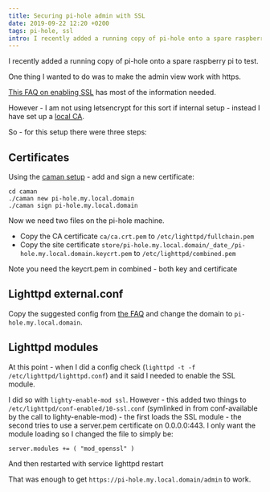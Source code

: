 ```yaml
---
title: Securing pi-hole admin with SSL
date: 2019-09-22 12:20 +0200
tags: pi-hole, ssl
intro: I recently added a running copy of pi-hole onto a spare raspberry pi to test. Moving it to https
---
```


I recently added a running copy of pi-hole onto a spare raspberry pi to test.

One thing I wanted to do was to make the admin view work with https.

[This FAQ on enabling SSL](https://discourse.pi-hole.net/t/enabling-https-for-your-pi-hole-web-interface/5771) has most of the information needed.

However - I am not using letsencrypt for this sort if internal setup - instead I have set up a [local CA](/2019/09/18/internal-certificate-authority-with-openssl-and-caman/).

So - for this setup there were three steps:

## Certificates

Using the [caman setup](/2019/09/18/internal-certificate-authority-with-openssl-and-caman/) - add and sign a new certificate:

```shell
cd caman
./caman new pi-hole.my.local.domain
./caman sign pi-hole.my.local.domain
```

Now we need two files on the pi-hole machine.

- Copy the CA certificate `ca/ca.crt.pem` to `/etc/lighttpd/fullchain.pem`
- Copy the site certificate `store/pi-hole.my.local.domain/_date_/pi-hole.my.local.domain.keycrt.pem` to `/etc/lighttpd/combined.pem`

Note you need the keycrt.pem in combined - both key and certificate

## Lighttpd external.conf

Copy the suggested config from [the FAQ](https://discourse.pi-hole.net/t/enabling-https-for-your-pi-hole-web-interface/5771) and change the domain to `pi-hole.my.local.domain`.

## Lighttpd modules

At this point - when I did a config check (`lighttpd -t -f /etc/lighttpd/lighttpd.conf`) and it said I needed to enable the SSL module.

I did so with `lighty-enable-mod ssl`. However - this added two things to `/etc/lighttpd/conf-enabled/10-ssl.conf` (symlinked in from conf-available by the call to lighty-enable-mod) - the first loads the SSL module - the second tries to use a server.pem certificate on 0.0.0.0:443. I only want the module loading so I changed the file to simply be:

```
server.modules += ( "mod_openssl" )
```

And then restarted with service lighttpd restart

That was enough to get `https://pi-hole.my.local.domain/admin` to work.
